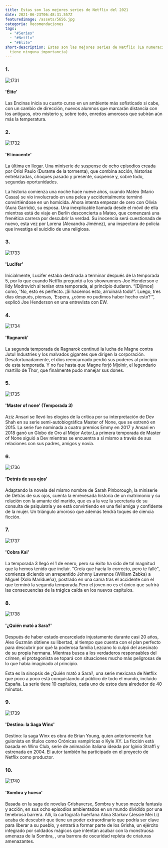 ```yaml
---
title: Estas son las mejores series de Netflix del 2021
date: 2021-06-23T06:48:31.557Z
featuredimage: /assets/5656.jpg
categoria: Recomendaciones
tags:
  - "#Series"
  - "#Netflx"
  - "#Elite"
short-description: Estas son las mejores series de Netflix (La numeración no
  tiene ninguna importancia)
---
```

### 1.

![1731](/assets/1731.jpg "1731")

#### 'Élite'


Las Encinas inicia su cuarto curso en un ambiente más sofisticado si cabe, con un cambio de dirección, nuevos alumnos que marcarán distancia con los antiguos, otro misterio y, sobre todo, enredos amorosos que subirán aún más la temperatura.

### 2.

![1732](/assets/1732.jpeg "1732")

#### 'El inocente'


La última en llegar. Una miniserie de suspense de ocho episodios creada por Oriol Paulo (Durante de la tormenta), que combina acción, historias entrelazadas, choques pasado y presente, suspense y, sobre todo, segundas oportunidades.

La historia comienza una noche hace nueve años, cuando Mateo (Mario Casas) se vio involucrado en una pelea y accidentalmente terminó convirtiéndose en un homicida. Ahora intenta empezar de cero con Olivia (Aura Garrido), su esposa. Una inexplicable llamada desde el móvil de ella mientras está de viaje en Berlín desconcierta a Mateo, que comenzará una frenética carrera por descubrir la verdad. Su inocencia será cuestionada de nuevo, esta vez por Lorena (Alexandra Jiménez), una inspectora de policía que investiga el suicidio de una religiosa.

### 3.

![1733](/assets/1733.jpg "1733")

#### 'Lucifer'


Inicialmente, Lucifer estaba destinada a terminar después de la temporada 5, por lo que cuando Netflix preguntó a los showrunners Joe Henderson e Ildy Modrovich si tenían otra temporada, al principio dudaron. “\[Dijimos] como, 'No, esto es perfecto. ¡Si hacemos esto, arruinará todo!”. Luego, tres días después, piensas, 'Espera, ¿cómo no pudimos haber hecho esto?'”, explicó Joe Henderson en una entrevista con EW.

### 4.

![1734](/assets/1734.jpg "1734")

#### 'Ragnarok'


La segunda temporada de Ragnarok continuó la lucha de Magne contra Jutul Industries y los malvados gigantes que dirigen la corporación. Desafortunadamente, el dios reencarnado perdió sus poderes al principio de esta temporada. Y no fue hasta que Magne forjó Mjolnir, el legendario martillo de Thor, que finalmente pudo manejar sus dones.

### 5.

![1735](/assets/1735.jpg "1735")

#### 'Master of none' (Temporada 3)


Aziz Ansari se llevó los elogios de la crítica por su interpretación de Dev Shah en su serie semi-autobiográfica Master of None, que se estrenó en 2015. La serie fue nominada a cuatro premios Emmy en 2017 y Ansari en 2018 ganó un Globo de Oro al Mejor Actor.La primera temporada de Master of None siguió a Dev mientras se encuentra a sí mismo a través de sus relaciones con sus padres, amigos y novia.

### 6.

![1736](/assets/1736.jpeg "1736")

#### 'Detrás de sus ojos'


Adaptando la novela del mismo nombre de Sarah Pinborough, la miniserie de Detrás de sus ojos, cuenta la enrevesada historia de un matrimonio y su relación con la amante del marido, que es a la vez la secretaria de su consulta de psiquiatría y se está convirtiendo en una fiel amiga y confidente de la mujer. Un triángulo amoroso que además tendrá toques de ciencia ficción.

### 7.

![1737](/assets/1737.jpg "1737")

#### 'Cobra Kai'


La temporada 3 llegó el 1 de enero, pero su éxito ha sido de tal magnitud que la hemos tenido que incluir. "Creía que hacía lo correcto, pero te fallé", comienza diciendo un arrepentido Johnny Lawrence (William Zabka) a Miguel (Xolo Maridueña), postrado en una cama tras el accidente con el que terminó la segunda temporada.Pero el joven no es el único que sufrirá las consecuencias de la trágica caída en los nuevos capítulos.

### 8.

![1738](/assets/1738.jpg "1738")

#### '¿Quién mató a Sara?'


Después de haber estado encarcelado injustamente durante casi 20 años, Alex Guzmán obtiene su libertad, al tiempo que cuenta con el plan perfecto para descubrir por qué la poderosa familia Lezcano lo culpó del asesinato de su propia hermana. Mientras busca a los verdaderos responsables del crimen, el protagonista se topará con situaciones mucho más peligrosas de lo que había imaginado al principio.

Esta es la sinopsis de ¿Quién mató a Sara?, una serie mexicana de Netflix que poco a poco está conquistando al público de todo el mundo, incluido España. La serie tiene 10 capítulos, cada uno de estos dura alrededor de 40 minutos.

### 9.

![1739](/assets/1739.jpg "1739")

#### 'Destino: la Saga Winx'


Destino: la saga Winx es obra de Brian Young, quien anteriormente fue guionista en títulos como Crónicas vampíricas o Kyle XY. La ficción está basada en Winx Club, serie de animación italiana ideada por Iginio Straffi y estrenada en 2004. El autor también ha participado en el proyecto de Netflix como productor.

### 10.

![1740](/assets/1740.jpg "1740")

#### 'Sombra y hueso'


Basada en la saga de novelas Grishaverse, Sombra y hueso mezcla fantasía y acción, en sus ocho episodios ambientados en un mundo dividido por una tenebrosa barrera. Allí, la cartógrafa huérfana Alina Starkov (Jessie Mei Li) acaba de descubrir que tiene un poder extraordinario que podría ser clave para liberar a su pueblo, y entrará a formar parte de los Grisha, un ejército integrado por soldados mágicos que intentan acabar con la monstruosa amenaza de la Sombra, , una barrera de oscuridad repleta de criaturas amenazantes.